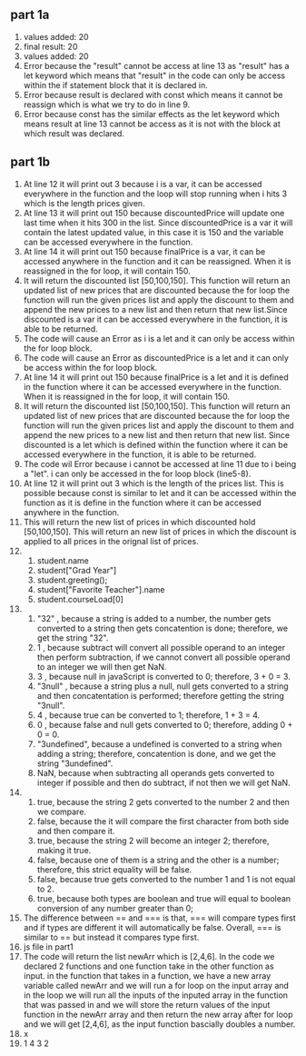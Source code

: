 ## part 1a
1. values added: 20 
2. final result: 20
3. values added: 20
4. Error because the "result" cannot be access at line 13 as "result" has a let keyword which means that "result" in the code can only be access within the if statement block that it is declared in.
5. Error because result is declared with const which means it cannot be reassign which is what we try to do in line 9.
6. Error because const has the similar effects as the let keyword which means result at line 13 cannot be access as it is not with the block at which result was declared.
## part 1b
1. At line 12 it will print out 3 because i is a var, it can be accessed everywhere in the function and the loop will stop running when i hits 3 which is the length prices given.
2. At line 13 it will print out 150 because discountedPrice will update one last time when it hits 300 in the list. Since discountedPrice is a var it will contain the latest updated value, in this case it is 150 and the variable can be accessed everywhere in the function.
3. At line 14 it will print out 150 because finalPrice is a var, it can be accessed anywhere in the function and it can be reassigned. When it is reassigned in the for loop, it will contain 150.
4. It will return the discounted list [50,100,150]. This function will return an updated list of new prices that are discounted because the for loop the function will run the given prices list and apply the discount to them and append the new prices to a new list and then return that new list.Since discounted is a var it can be accessed everywhere in the function, it is able to be returned.
5. The code will cause an Error as i is a let and it can only be access within the for loop block.
6. The code will cause an Error as discountedPrice is a let and it can only be access within the for loop block.
7. At line 14 it will print out 150 because finalPrice is a let and it is defined in the function where it can be accessed everywhere in the function. When it is reassigned in the for loop, it will contain 150.
8. It will return the discounted list [50,100,150]. This function will return an updated list of new prices that are discounted because the for loop the function will run the given prices list and apply the discount to them and append the new prices to a new list and then return that new list. Since discounted is a let which is defined within the function where it can be accessed everywhere in the function, it is able to be returned.
9. The code wil Error because i cannot be accessed at line 11 due to i being a "let". i can only be accessed in the for loop block (line5-8).
10. At line 12 it will print out 3 which is the length of the prices list. This is possible because const is similar to let and it can be accessed within the function as it is define in the function where it can be accessed anywhere in the function.
11. This will return the new list of prices in which discounted hold [50,100,150]. This will return an new list of prices in which the discount is applied to all prices in the orignal list of prices.
12. 
    1.  student.name
    2.  student["Grad Year"]
    3.  student.greeting();
    4.  student["Favorite Teacher"].name
    5.  student.courseLoad[0]
13. 
    1. "32" , because a string is added to a number, the number gets converted to a string then gets concatention is done; therefore, we get the string "32".
    2. 1 , because subtract will convert all possible operand to an integer then perform subtraction, if we cannot convert all possible operand to an integer we will then get NaN.
    3. 3 , because null in javaScript is converted to 0; therefore, 3 + 0 = 3.
    4. "3null" , because a string plus a null, null gets converted to a string and then concatentation is performed; therefore getting the string "3null".
    5. 4 , because true can be converted to 1; therefore, 1  + 3 = 4.
    6. 0 , because false and null gets converted to 0; therefore, adding 0 + 0 = 0.
    7. "3undefined", because a undefined is converted to a string when adding a string; therefore, concatention is done, and we get the string "3undefined".
    8. NaN, because when subtracting all operands gets converted to integer if possible and then do subtract, if not then we will get NaN.
14. 
    1.  true, because the string 2 gets converted to the number 2 and then we compare.
    2.  false, because the it will compare the first character from both side and then compare it.
    3.  true, because the string 2 will become an integer 2; therefore, making it true.
    4.  false, because one of them is a string and the other is a number; therefore, this strict equality will be false.
    5.  false, because true gets converted to the number 1 and 1 is not equal to 2.
    6.  true, because both types are boolean and true will equal to boolean conversion of any number greater than 0;
15. The difference between == and === is that, === will compare types first and if types are different it will automatically be false. Overall, === is similar to  == but instead it compares type first.
16. js file in part1
17. The code will return the list newArr which is [2,4,6]. In the code we declared 2 functions and one function take in the other function as input. in the function that takes in a function, we have a new array variable called newArr and we will run a for loop on the input array and in the loop we will run all the inputs of the inputed array in the function that was passed in and we will store the return values of the input function in the newArr array and then return the new array after for loop and we will get [2,4,6], as the input function bascially doubles a number.
18. x
19. 1
    4
    3
    2
